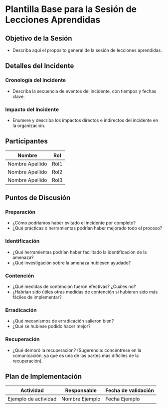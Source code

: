 # Plantilla Base para la Sesión de Lecciones Aprendidas

## Objetivo de la Sesión
- Describa aquí el propósito general de la sesión de lecciones aprendidas.

## Detalles del Incidente

### Cronología del Incidente
- Describa la secuencia de eventos del incidente, con tiempos y fechas clave.

### Impacto del Incidente
- Enumere y describa los impactos directos e indirectos del incidente en la organización.

## Participantes
| Nombre      | Rol           |
|-------------|---------------|
| Nombre Apellido    | Rol1          |
| Nombre Apellido    | Rol2          |
| Nombre Apellido    | Rol3          |

## Puntos de Discusión

### Preparación
- ¿Cómo podríamos haber evitado el incidente por completo?
- ¿Qué prácticas o herramientas podrían haber mejorado todo el proceso?

### Identificación
- ¿Qué herramientas podrían haber facilitado la identificación de la amenaza?
- ¿Qué investigación sobre la amenaza hubiesen ayudado?

### Contención
- ¿Qué medidas de contención fueron efectivas? ¿Cuáles no?
- ¿Habrían sido útiles otras medidas de contención si hubieran sido más fáciles de implementar?

### Erradicación
- ¿Qué mecanismos de erradicación salieron bien?
- ¿Qué se hubiese podido hacer mejor?

### Recuperación
- ¿Qué demoró la recuperación? (Sugerencia: concéntrese en la comunicación, ya que es una de las partes más difíciles de la recuperación).

## Plan de Implementación
| Actividad            | Responsable    | Fecha de validación |
|----------------------|----------------|---------------------|
| Ejemplo de actividad | Nombre Ejemplo | Fecha Ejemplo       |

